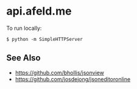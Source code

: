 # api.afeld.me

To run locally:

```
$ python -m SimpleHTTPServer
```

## See Also

* https://github.com/bhollis/jsonview
* https://github.com/josdejong/jsoneditoronline
